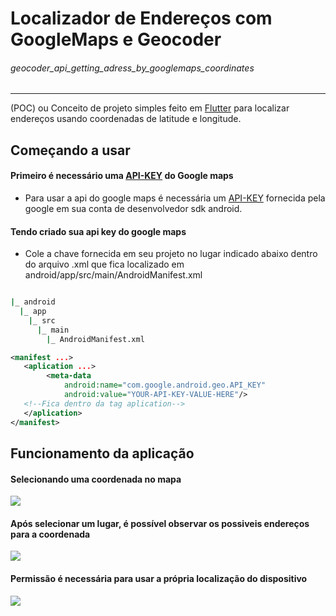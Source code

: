 # Localizador de Endereços com GoogleMaps e Geocoder
###### geocoder_api_getting_adress_by_googlemaps_coordinates
--------

(POC) ou Conceito de projeto simples feito em [Flutter](https://flutter.dev) para localizar endereços usando coordenadas de latitude e longitude. 

## Começando a usar

#### Primeiro é necessário uma [API-KEY](https://developers.google.com/maps/documentation/android-sdk/get-api-key) do Google maps

- Para usar a api do google maps é necessária um [API-KEY](https://developers.google.com/maps/documentation/android-sdk/get-api-key) fornecida pela google em sua conta de desenvolvedor sdk android.

#### Tendo criado sua api key do google maps

- Cole a chave fornecida em seu projeto no lugar indicado abaixo
dentro do arquivo .xml que fica localizado em android/app/src/main/AndroidManifest.xml

```bash

|_ android
  |_ app
    |_ src
      |_ main
        |_ AndroidManifest.xml
```
```xml
<manifest ...>
   <aplication ...>
        <meta-data 
            android:name="com.google.android.geo.API_KEY"
            android:value="YOUR-API-KEY-VALUE-HERE"/>
   <!--Fica dentro da tag aplication-->
   </aplication>
</manifest>
```
## Funcionamento da aplicação

#### Selecionando uma coordenada no mapa

![](/assets/examples/images/gif1.png)

#### Após selecionar um lugar, é possível observar os possiveis endereços para a coordenada

![](/assets/examples/images/gif2.png)

#### Permissão é necessária para usar a própria localização do dispositivo

![](/assets/examples/images/gif3.png)
